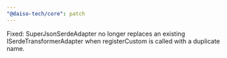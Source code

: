 ```yaml
---
"@daiso-tech/core": patch
---
```


Fixed: SuperJsonSerdeAdapter no longer replaces an existing ISerdeTransformerAdapter when registerCustom is called with a duplicate name.